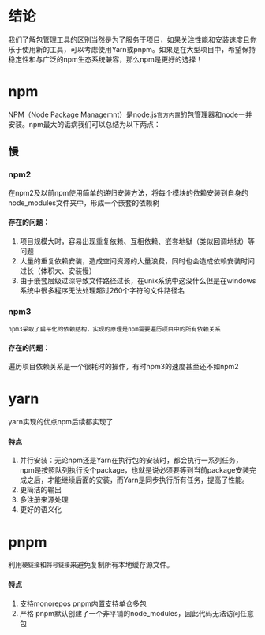 # 结论
我们了解包管理工具的区别当然是为了服务于项目，如果关注性能和安装速度且你乐于使用新的工具，可以考虑使用Yarn或pnpm。如果是在大型项目中，希望保持稳定性和与广泛的npm生态系统兼容，那么npm是更好的选择！
# npm
NPM（Node Package Managemnt）是node.js`官方内置`的包管理器和node一并安装。npm最大的诟病我们可以总结为以下两点：
## 慢
### npm2
在npm2及以前npm使用简单的递归安装方法，将每个模块的依赖安装到自身的node_modules文件夹中，形成一个嵌套的依赖树
#### 存在的问题：
1. 项目规模大时，容易出现重复依赖、互相依赖、嵌套地狱（类似回调地狱）等问题
2. 大量的重复依赖安装，造成空间资源的大量浪费，同时也会造成依赖安装时间过长（体积大、安装慢）
3. 由于嵌套层级过深导致文件路径过长，在unix系统中这没什么但是在windows系统中很多程序无法处理超过260个字符的文件路径名
### npm3
	npm3采取了扁平化的依赖结构，实现的原理是npm需要遍历项目中的所有依赖关系
#### 存在的问题：
遍历项目依赖关系是一个很耗时的操作，有时npm3的速度甚至还不如npm2
# yarn
yarn实现的优点npm后续都实现了
#### 特点
1. 并行安装：无论npm还是Yarn在执行包的安装时，都会执行一系列任务，npm是按照队列执行没个package，也就是说必须要等到当前package安装完成之后，才能继续后面的安装，而Yarn是同步执行所有任务，提高了性能。
2. 更简洁的输出
3. 多注册来源处理
4. 更好的语义化
# pnpm
利用`硬链接`和`符号链接`来避免复制所有本地缓存源文件。
#### 特点
1.  支持monorepos
pnpm内置支持单仓多包
2.  严格
pnpm默认创建了一个非平铺的node_modules，因此代码无法访问任意包
